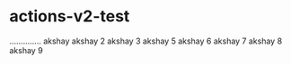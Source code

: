 # actions-v2-test
.............. akshay akshay 2 akshay 3 akshay 5 akshay 6 akshay 7 akshay 8 akshay 9
